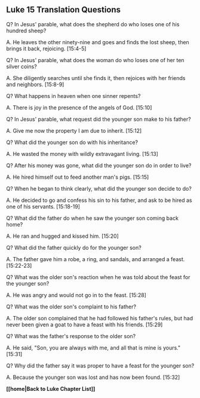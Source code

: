 ## Luke 15 Translation Questions ##

Q? In Jesus' parable, what does the shepherd do who loses one of his hundred sheep?

A. He leaves the other ninety-nine and goes and finds the lost sheep, then brings it back, rejoicing. [15:4-5]

Q? In Jesus' parable, what does the woman do who loses one of her ten silver coins?

A. She diligently searches until she finds it, then rejoices with her friends and neighbors. [15:8-9]

Q? What happens in heaven when one sinner repents?

A. There is joy in the presence of the angels of God. [15:10]

Q? In Jesus' parable, what request did the younger son make to his father?

A. Give me now the property I am due to inherit. [15:12]

Q? What did the younger son do with his inheritance?

A. He wasted the money with wildly extravagant living. [15:13]

Q? After his money was gone, what did the younger son do in order to live?

A. He hired himself out to feed another man's pigs. [15:15]

Q? When he began to think clearly, what did the younger son decide to do?

A. He decided to go and confess his sin to his father, and ask to be hired as one of his servants. [15:18-19]

Q? What did the father do when he saw the younger son coming back home?

A. He ran and hugged and kissed him. [15:20]

Q? What did the father quickly do for the younger son?

A. The father gave him a robe, a ring, and sandals, and arranged a feast. [15:22-23]

Q? What was the older son's reaction when he was told about the feast for the younger son?

A. He was angry and would not go in to the feast. [15:28]

Q? What was the older son's complaint to his father?

A. The older son complained that he had followed his father's rules, but had never been given a goat to have a feast with his friends. [15:29]

Q? What was the father's response to the older son?

A. He said, "Son, you are always with me, and all that is mine is yours." [15:31]

Q? Why did the father say it was proper to have a feast for the younger son?

A. Because the younger son was lost and has now been found. [15:32]

__[[home|Back to Luke Chapter List]]__

